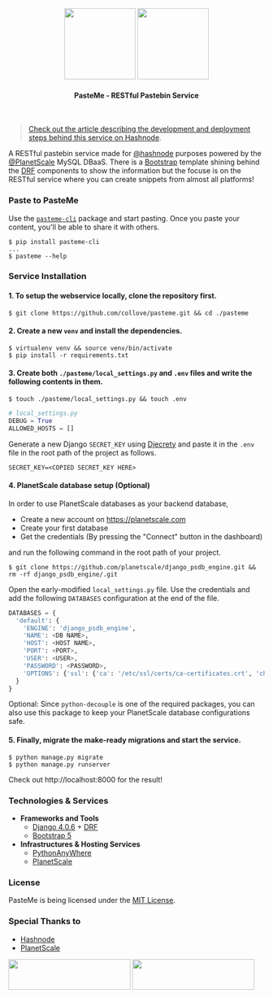 <p align="center">
    <img src="https://raw.githubusercontent.com/collove/pasteme/development/.git_components/dark.svg#gh-dark-mode-only" width="140">
    <img src="https://raw.githubusercontent.com/collove/pasteme/development/.git_components/light.svg#gh-light-mode-only" width="140">
    <h4 align="center">PasteMe - RESTful Pastebin Service</h4>
</p><br>

> [Check out the article describing the development and deployment steps behind this service on Hashnode](https://imsadra.me/pasteme-paste-codes-from-your-terminal).

A RESTful pastebin service made for [@hashnode](https://github.com/hashnode) purposes powered by the [@PlanetScale](https://github.com/planetscale) MySQL DBaaS. There is a [Bootstrap](https://getbootstrap.com/docs/5.0/getting-started/introduction/) template shining behind the [DRF](https://www.django-rest-framework.org/) components to show the information but the focuse is on the RESTful service where you can create snippets from almost all platforms!

### Paste to PasteMe
Use the [`pasteme-cli`](https://pypi.org/project/pasteme-cli/) package and start pasting. Once you paste your content, you'll be able to share it with others.

```shell
$ pip install pasteme-cli
...
$ pasteme --help
```

### Service Installation

#### 1. To setup the webservice locally, clone the repository first.

```shell
$ git clone https://github.com/collove/pasteme.git && cd ./pasteme
```

#### 2. Create a new `venv` and install the dependencies.

```shell
$ virtualenv venv && source venv/bin/activate
$ pip install -r requirements.txt
```

#### 3. Create both `./pasteme/local_settings.py` and `.env` files and write the following contents in them.

```shell
$ touch ./pasteme/local_settings.py && touch .env
```

```python
# local_settings.py
DEBUG = True
ALLOWED_HOSTS = []
```

Generate a new Django `SECRET_KEY` using [Djecrety](https://djecrety.ir/) and paste it in the `.env` file in the root path of the project as follows.

```shell
SECRET_KEY=<COPIED SECRET_KEY HERE>
```

#### 4. PlanetScale database setup (Optional)
In order to use PlanetScale databases as your backend database,

- Create a new account on https://planetscale.com
- Create your first database
- Get the credentials (By pressing the "Connect" button in the dashboard)

and run the following command in the root path of your project.

```shell
$ git clone https://github.com/planetscale/django_psdb_engine.git && rm -rf django_psdb_engine/.git
```

Open the early-modified `local_settings.py` file. Use the credentials and add the following `DATABASES` configuration at the end of the file.

```python
DATABASES = {
  'default': {
    'ENGINE': 'django_psdb_engine',
    'NAME': <DB NAME>,
    'HOST': <HOST NAME>,
    'PORT': <PORT>,
    'USER': <USER>,
    'PASSWORD': <PASSWORD>,
    'OPTIONS': {'ssl': {'ca': '/etc/ssl/certs/ca-certificates.crt', 'charset': 'utf8mb4'}
  }
}
```

Optional: Since `python-decouple` is one of the required packages, you can also use this package to keep your PlanetScale database configurations safe.

#### 5. Finally, migrate the make-ready migrations and start the service.

```shell
$ python manage.py migrate
$ python manage.py runserver
```

Check out http://localhost:8000 for the result!

### Technologies & Services
- __Frameworks and Tools__
  - [Django 4.0.6](https://www.djangoproject.com/) + [DRF](https://www.django-rest-framework.org/)
  - [Bootstrap 5](https://getbootstrap.com/docs/5.0/getting-started/introduction/)
- __Infrastructures & Hosting Services__
  - [PythonAnyWhere](https://pythonanywhere.com)
  - [PlanetScale](https://planetscale.com)

### License
PasteMe is being licensed under the [MIT License](https://github.com/collove/pasteme/blob/main/LICENSE).

### Special Thanks to
- [Hashnode](https://hashnode.com/)
- [PlanetScale](https://planetscale.com/)

<img width="240" height="60" src="https://raw.githubusercontent.com/collove/pasteme/ee9db4cc136c004ef67d93e2942fbc17d990b6e7/.git_components/badge_light.svg#gh-light-mode-only">

<img width="240" height="60" src="https://raw.githubusercontent.com/collove/pasteme/ee9db4cc136c004ef67d93e2942fbc17d990b6e7/.git_components/badge_dark.svg#gh-dark-mode-only">
